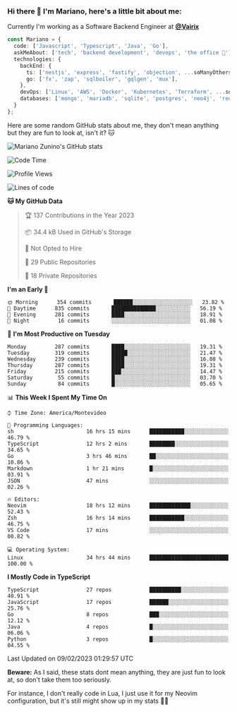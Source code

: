 ### Hi there 👋 I'm Mariano, here's a little bit about me:

Currently I'm working as a Software Backend Engineer at [**@Vairix**](https://vairix.com)

```ts
const Mariano = {
  code: ['Javascript', 'Typescript', 'Java', 'Go'],
  askMeAbout: ['tech', 'backend development', 'devops', 'the office 💼'],
  technologies: {
    backEnd: {
      ts: ['nestjs', 'express', 'fastify', 'objection', ...soManyOthersFrameworks],
      go: ['fx', 'zap', 'sqlboiler', 'gqlgen', 'mux'],
    },
    devOps: ['Linux', 'AWS', 'Docker', 'Kubernetes', 'Terraform', ...soManyOthersTools],
    databases: ['mongo', 'mariadb', 'sqlite', 'postgres', 'neo4j', 'redis'],
  }
};
```

Here are some random GitHub stats about me, they don't mean anything but they are fun to look at, isn't it? 🐱

![Mariano Zunino's GitHub stats](https://github-readme-stats.vercel.app/api?username=marianozunino&count_private=true&show_icons=true&theme=radical)

<!--START_SECTION:waka-->
![Code Time](http://img.shields.io/badge/Code%20Time-515%20hrs%2051%20mins-blue)

![Profile Views](http://img.shields.io/badge/Profile%20Views-0-blue)

![Lines of code](https://img.shields.io/badge/From%20Hello%20World%20I%27ve%20Written-420%20Thousand%20lines%20of%20code-blue)

**🐱 My GitHub Data** 

> 🏆 137 Contributions in the Year 2023
 > 
> 📦 34.4 kB Used in GitHub's Storage 
 > 
> 🚫 Not Opted to Hire
 > 
> 📜 29 Public Repositories 
 > 
> 🔑 18 Private Repositories  
 > 
**I'm an Early 🐤** 

```text
🌞 Morning      354 commits       ██████░░░░░░░░░░░░░░░░░░░   23.82 % 
🌆 Daytime      835 commits       ██████████████░░░░░░░░░░░   56.19 % 
🌃 Evening      281 commits       ████░░░░░░░░░░░░░░░░░░░░░   18.91 % 
🌙 Night         16 commits       ░░░░░░░░░░░░░░░░░░░░░░░░░   01.08 % 

```
📅 **I'm Most Productive on Tuesday** 

```text
Monday         287 commits       ████░░░░░░░░░░░░░░░░░░░░░   19.31 % 
Tuesday        319 commits       █████░░░░░░░░░░░░░░░░░░░░   21.47 % 
Wednesday      239 commits       ████░░░░░░░░░░░░░░░░░░░░░   16.08 % 
Thursday       287 commits       ████░░░░░░░░░░░░░░░░░░░░░   19.31 % 
Friday         215 commits       ███░░░░░░░░░░░░░░░░░░░░░░   14.47 % 
Saturday        55 commits       █░░░░░░░░░░░░░░░░░░░░░░░░   03.70 % 
Sunday          84 commits       █░░░░░░░░░░░░░░░░░░░░░░░░   05.65 % 

```


📊 **This Week I Spent My Time On** 

```text
⌚︎ Time Zone: America/Montevideo

💬 Programming Languages: 
sh                       16 hrs 15 mins      ███████████░░░░░░░░░░░░░░   46.79 % 
TypeScript               12 hrs 2 mins       ████████░░░░░░░░░░░░░░░░░   34.65 % 
Go                       3 hrs 46 mins       ██░░░░░░░░░░░░░░░░░░░░░░░   10.86 % 
Markdown                 1 hr 21 mins        █░░░░░░░░░░░░░░░░░░░░░░░░   03.91 % 
JSON                     47 mins             ░░░░░░░░░░░░░░░░░░░░░░░░░   02.26 % 

🔥 Editors: 
Neovim                   18 hrs 12 mins      █████████████░░░░░░░░░░░░   52.43 % 
Zsh                      16 hrs 14 mins      ███████████░░░░░░░░░░░░░░   46.75 % 
VS Code                  17 mins             ░░░░░░░░░░░░░░░░░░░░░░░░░   00.82 % 

💻 Operating System: 
Linux                    34 hrs 44 mins      █████████████████████████   100.00 % 

```

**I Mostly Code in TypeScript** 

```text
TypeScript               27 repos            ██████████░░░░░░░░░░░░░░░   40.91 % 
JavaScript               17 repos            ██████░░░░░░░░░░░░░░░░░░░   25.76 % 
Go                       8 repos             ███░░░░░░░░░░░░░░░░░░░░░░   12.12 % 
Java                     4 repos             █░░░░░░░░░░░░░░░░░░░░░░░░   06.06 % 
Python                   3 repos             █░░░░░░░░░░░░░░░░░░░░░░░░   04.55 % 

```



 Last Updated on 09/02/2023 01:29:57 UTC
<!--END_SECTION:waka-->

**Beware:** As I said, these stats dont mean anything, they are just fun to look at, so don't take them too seriously.

For instance, I don't really code in Lua, I just use it for my Neovim configuration, but it's still might show up in my stats 🤷‍♂️
